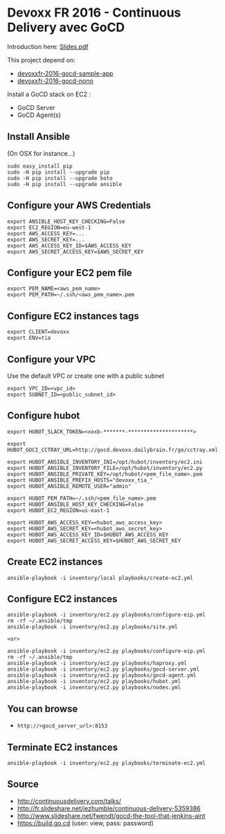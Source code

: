 Devoxx FR 2016 - Continuous Delivery avec GoCD
==============================================

Introduction here: [Slides.pdf](./Slides.pdf)

This project depend on: 
* [devoxxfr-2016-gocd-sample-app](https://github.com/vspiewak/devoxxfr-2016-gocd-sample-app)
* [devoxxfr-2016-gocd-nono](https://github.com/vspiewak/devoxxfr-2016-gocd-nono)

Install a GoCD stack on EC2 :

  * GoCD Server
  * GoCD Agent(s)


Install Ansible
---------------
(On OSX for instance...)

    sudo easy_install pip
    sudo -H pip install --upgrade pip
    sudo -H pip install --upgrade boto
    sudo -H pip install --upgrade ansible


Configure your AWS Credentials
------------------------------

    export ANSIBLE_HOST_KEY_CHECKING=False
    export EC2_REGION=eu-west-1
    export AWS_ACCESS_KEY=...
    export AWS_SECRET_KEY=...
    export AWS_ACCESS_KEY_ID=$AWS_ACCESS_KEY
    export AWS_SECRET_ACCESS_KEY=$AWS_SECRET_KEY


Configure your EC2 pem file
---------------------------

    export PEM_NAME=<aws_pem_name>
    export PEM_PATH=~/.ssh/<aws_pem_name>.pem


Configure EC2 instances tags
----------------------------

    export CLIENT=devoxx
    export ENV=tia


Configure your VPC
------------------

Use the default VPC or create one with a public subnet

    export VPC_ID=<vpc_id>
    export SUBNET_ID=<public_subnet_id>


Configure hubot
---------------

    export HUBOT_SLACK_TOKEN=<xoxb-*******-*********************>

    export HUBOT_GOCI_CCTRAY_URL=http://gocd.devoxx.dailybrain.fr/go/cctray.xml

    export HUBOT_ANSIBLE_INVENTORY_INI=/opt/hubot/inventory/ec2.ini
    export HUBOT_ANSIBLE_INVENTORY_FILE=/opt/hubot/inventory/ec2.py
    export HUBOT_ANSIBLE_PRIVATE_KEY=/opt/hubot/<pem_file_name>.pem
    export HUBOT_ANSIBLE_PREFIX_HOSTS="devoxx_tia_"
    export HUBOT_ANSIBLE_REMOTE_USER="admin"

    export HUBOT_PEM_PATH=~/.ssh/<pem_file_name>.pem
    export HUBOT_ANSIBLE_HOST_KEY_CHECKING=False
    export HUBOT_EC2_REGION=us-east-1

    export HUBOT_AWS_ACCESS_KEY=<hubot_aws_access_key>
    export HUBOT_AWS_SECRET_KEY=<hubot_aws_secret_key>
    export HUBOT_AWS_ACCESS_KEY_ID=$HUBOT_AWS_ACCESS_KEY
    export HUBOT_AWS_SECRET_ACCESS_KEY=$HUBOT_AWS_SECRET_KEY


Create EC2 instances
--------------------

    ansible-playbook -i inventory/local playbooks/create-ec2.yml


Configure EC2 instances
-----------------------

    ansible-playbook -i inventory/ec2.py playbooks/configure-eip.yml
    rm -rf ~/.ansible/tmp
    ansible-playbook -i inventory/ec2.py playbooks/site.yml

    <or>

    ansible-playbook -i inventory/ec2.py playbooks/configure-eip.yml
    rm -rf ~/.ansible/tmp
    ansible-playbook -i inventory/ec2.py playbooks/haproxy.yml
    ansible-playbook -i inventory/ec2.py playbooks/gocd-server.yml
    ansible-playbook -i inventory/ec2.py playbooks/gocd-agent.yml
    ansible-playbook -i inventory/ec2.py playbooks/hubot.yml
    ansible-playbook -i inventory/ec2.py playbooks/nodes.yml


You can browse
--------------

  * `http://<gocd_server_url>:8153`


Terminate EC2 instances
-----------------------

    ansible-playbook -i inventory/ec2.py playbooks/terminate-ec2.yml


Source
------

* http://continuousdelivery.com/talks/
* http://fr.slideshare.net/jezhumble/continuous-delivery-5359386
* http://www.slideshare.net/fwendt/gocd-the-tool-that-jenkins-aint
* https://build.go.cd (user: view, pass: password)
